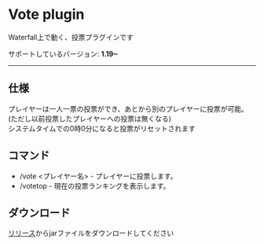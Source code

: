 # Vote plugin
Waterfall上で動く、投票プラグインです

サポートしているバージョン: **1.19~**

---
## 仕様
プレイヤーは一人一票の投票ができ、あとから別のプレイヤーに投票が可能。(ただし以前投票したプレイヤーへの投票は無くなる)  
システムタイムでの0時0分になると投票がリセットされます  

## コマンド
- /vote <プレイヤー名> - プレイヤーに投票します。
- /votetop - 現在の投票ランキングを表示します。

## ダウンロード
[リリース](https://github.com/RamuneRemonedo/Vote-CreateSMP/releases)からjarファイルをダウンロードしてください

